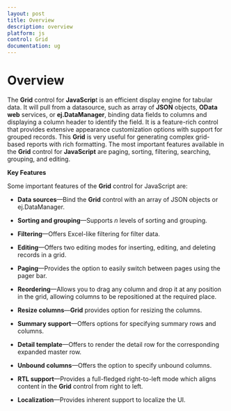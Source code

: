 ```yaml
---
layout: post
title: Overview
description: overview
platform: js
control: Grid
documentation: ug
---
```


# Overview 

The **Grid** control for **JavaScrip**t is an efficient display engine for tabular data. It will pull from a datasource, such as array of **JSON** objects, **OData web** services, or **ej.DataManager**, binding data fields to columns and displaying a column header to identify the field. It is a feature-rich control that provides extensive appearance customization options with support for grouped records. This **Grid** is very useful for generating complex grid-based reports with rich formatting. The most important features available in the **Grid** control for **JavaScript** are paging, sorting, filtering, searching, grouping, and editing. 

**Key Features**

Some important features of the **Grid** control for JavaScript are:

* **Data sources**—Bind the **Grid** control with an array of JSON objects or ej.DataManager.

* **Sorting and grouping**—Supports _n_ levels of sorting and grouping.

* **Filtering**—Offers Excel-like filtering for filter data.

* **Editing**—Offers two editing modes for inserting, editing, and deleting records in a grid.

* **Paging**—Provides the option to easily switch between pages using the pager bar.

* **Reordering**—Allows you to drag any column and drop it at any position in the grid, allowing columns to be repositioned at the required place.

* **Resize columns**—**Grid** provides option for resizing the columns.

* **Summary support**—Offers options for specifying summary rows and columns.

* **Detail template**—Offers to render the detail row for the corresponding expanded master row.

* **Unbound columns**—Offers the option to specify unbound columns.

* **RTL support**—Provides a full-fledged right-to-left mode which aligns content in the **Grid** control from right to left.

* **Localization**—Provides inherent support to localize the UI.



